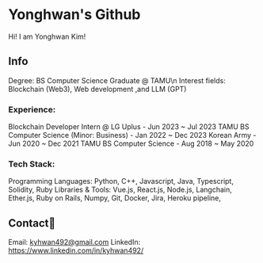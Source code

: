 # Yonghwan's Github

Hi! I am Yonghwan Kim!

## Info
Degree: BS Computer Science Graduate @ TAMU\n
Interest fields: Blockchain (Web3), Web development ,and LLM (GPT) 
### Experience: 
Blockchain Developer Intern @ LG Uplus - Jun 2023 ~ Jul 2023
TAMU BS Computer Science (Minor: Business) - Jan 2022 ~ Dec 2023
Korean Army - Jun 2020 ~ Dec 2021
TAMU BS Computer Science - Aug 2018 ~ May 2020
### Tech Stack:
Programming Languages: Python, C++, Javascript, Java, Typescript, Solidity, Ruby
Libraries & Tools: Vue.js, React.js, Node.js, Langchain, Ether.js, Ruby on Rails, Numpy, Git, Docker, Jira, Heroku pipeline,

## Contact:link: 
Email: kyhwan492@gmail.com
LinkedIn: https://www.linkedin.com/in/kyhwan492/

<!--
**yhwan492/yhwan492** is a ✨ _special_ ✨ repository because its `README.md` (this file) appears on your GitHub profile.

Here are some ideas to get you started:

- 🔭 I’m currently working on ...
- 🌱 I’m currently learning ...
- 👯 I’m looking to collaborate on ...
- 🤔 I’m looking for help with ...
- 💬 Ask me about ...
- 📫 How to reach me: ...
- 😄 Pronouns: ...
- ⚡ Fun fact: ...
-->
